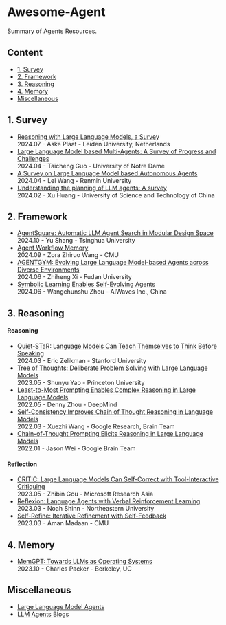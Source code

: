 # Awesome-Agent
Summary of Agents Resources.

## Content

- [1. Survey](#1-survey)
- [2. Framework](#2-framework)
- [3. Reasoning](#3-reasoning)
- [4. Memory](#4-memory)
- [Miscellaneous](#miscellaneous)
  
## 1. Survey
- [Reasoning with Large Language Models, a Survey](https://arxiv.org/abs/2407.11511v1)  
  2024.07 - Aske Plaat - Leiden University, Netherlands  
- [Large Language Model based Multi-Agents: A Survey of Progress and Challenges](https://arxiv.org/abs/2402.01680)  
  2024.04 - Taicheng Guo - University of Notre Dame
- [A Survey on Large Language Model based Autonomous Agents](https://arxiv.org/abs/2308.11432)  
  2024.04 - Lei Wang - Renmin University  
- [Understanding the planning of LLM agents: A survey](https://arxiv.org/abs/2402.02716)  
  2024.02 - Xu Huang - University of Science and Technology of China  
  
## 2. Framework
- [AgentSquare: Automatic LLM Agent Search in Modular Design Space](https://arxiv.org/abs/2410.06153v1)
  2024.10 - Yu Shang - Tsinghua University  
- [Agent Workflow Memory](https://arxiv.org/abs/2409.07429)  
  2024.09 - Zora Zhiruo Wang - CMU  
- [AGENTGYM: Evolving Large Language Model-based Agents across Diverse Environments](https://arxiv.org/abs/2406.04151)  
  2024.06 - Zhiheng Xi - Fudan University  
- [Symbolic Learning Enables Self-Evolving Agents](https://arxiv.org/abs/2406.18532)  
  2024.06 - Wangchunshu Zhou - AIWaves Inc., China

## 3. Reasoning
#### Reasoning
- [Quiet-STaR: Language Models Can Teach Themselves to Think Before Speaking](https://arxiv.org/abs/2403.09629)  
  2024.03 - Eric Zelikman - Stanford University
- [Tree of Thoughts: Deliberate Problem Solving with Large Language Models](https://arxiv.org/abs/2305.10601)  
  2023.05 - Shunyu Yao - Princeton University   
- [Least-to-Most Prompting Enables Complex Reasoning in Large Language Models](https://arxiv.org/abs/2205.10625)  
  2022.05 - Denny Zhou - DeepMind
- [Self-Consistency Improves Chain of Thought Reasoning in Language Models](https://arxiv.org/abs/2203.11171)  
  2022.03 - Xuezhi Wang - Google Research, Brain Team  
- [Chain-of-Thought Prompting Elicits Reasoning in Large Language Models](https://arxiv.org/abs/2201.11903)  
  2022.01 - Jason Wei - Google Brain Team  

#### Reflection
- [CRITIC: Large Language Models Can Self-Correct with Tool-Interactive Critiquing](https://arxiv.org/abs/2305.11738)  
  2023.05 - Zhibin Gou - Microsoft Research Asia  
- [Reflexion: Language Agents with Verbal Reinforcement Learning](https://arxiv.org/abs/2303.11366)  
  2023.03 - Noah Shinn - Northeastern University  
- [Self-Refine: Iterative Refinement with Self-Feedback](https://arxiv.org/abs/2303.17651)  
  2023.03 - Aman Madaan - CMU  

## 4. Memory
- [MemGPT: Towards LLMs as Operating Systems](https://arxiv.org/abs/2310.08560)  
  2023.10 - Charles Packer - Berkeley, UC  

## Miscellaneous
- [Large Language Model Agents](https://llmagents-learning.org/f24)
- [LLM Agents Blogs](https://juejin.cn/user/1398234521286557/posts)
